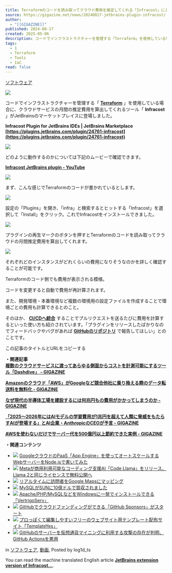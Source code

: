 ```yaml
---
title: Terraformのコードを読み取ってクラウド費用を推定してくれる「Infracost」にJetBrains拡張機能版が登場
source: https://gigazine.net/news/20240817-jetbrains-plugin-infracost/
author:
  - "[[GIGAZINE]]"
published: 2024-08-17
created: 2025-05-06
description: コードでインフラストラクチャーを管理する「Terraform」を使用している場合に、クラウドサービスの月間の推定費用を算出してくれるツール「Infracost」がJetBrainsのマーケットプレイスに登場しました。
tags:
  - 1
  - Terraform
  - Tools
  - IaC
read: false
---
```

[ソフトウェア](https://gigazine.net/news/C4/)

[![](https://i.gzn.jp/img/2024/08/17/jetbrains-plugin-infracost/00_m.png)](https://i.gzn.jp/img/2024/08/17/jetbrains-plugin-infracost/00.png)

  
コードでインフラストラクチャーを管理する「 **[Terraform](https://ja.wikipedia.org/wiki/Terraform)** 」を使用している場合に、クラウドサービスの月間の推定費用を算出してくれるツール「 **Infracost** 」がJetBrainsのマーケットプレイスに登場しました。  
  
**Infracost Plugin for JetBrains IDEs | JetBrains Marketplace  
[https://plugins.jetbrains.com/plugin/24761-infracost](https://plugins.jetbrains.com/plugin/24761-infracost)**  

[![](https://i.gzn.jp/img/2024/08/17/jetbrains-plugin-infracost/snap6838_m.png)](https://plugins.jetbrains.com/plugin/24761-infracost)

  
どのように動作するのかについては下記のムービーで確認できます。  
  
**[Infracost JetBrains plugin - YouTube](https://www.youtube.com/watch?v=kgfkdmUNzEo)**  

![](https://img.youtube.com/vi/kgfkdmUNzEo/maxresdefault.jpg)

  
まず、こんな感じでTerraformのコードが書かれているとします。  

[![](https://i.gzn.jp/img/2024/08/17/jetbrains-plugin-infracost/snap6839_m.png)](https://i.gzn.jp/img/2024/08/17/jetbrains-plugin-infracost/snap6839.png)

  
設定の「Plugins」を開き、「infra」と検索するとヒットする「Infracost」を選択して「Install」をクリック。これでInfracostをインストールできました。  

[![](https://i.gzn.jp/img/2024/08/17/jetbrains-plugin-infracost/snap6841_m.png)](https://i.gzn.jp/img/2024/08/17/jetbrains-plugin-infracost/snap6841.png)

  
プラグインの再生マークのボタンを押すとTerraformのコードを読み取ってクラウドの月間推定費用を算出してくれます。  

[![](https://i.gzn.jp/img/2024/08/17/jetbrains-plugin-infracost/snap6842_m.png)](https://i.gzn.jp/img/2024/08/17/jetbrains-plugin-infracost/snap6842.png)

  
それぞれどのインスタンスがどれくらいの費用になりそうなのかを詳しく確認することが可能です。  

  
Terraformのコード側でも費用が表示される模様。  

  
コードを変更すると自動で費用が再計算されます。  

  
また、開発環境・本番環境など複数の環境用の設定ファイルを作成することで環境ごとの費用も計算できるとのこと。  

  
そのほか、 **[CI/CDへ統合](https://www.infracost.io/docs/integrations/cicd/)** することでプルリクエストを送るたびに費用を計算するといった使い方も紹介されています。「プラグインをリリースしたばかりなのでフィードバックやバグがあれば **[GitHubのリポジトリ](https://github.com/infracost/infracost)** で報告してほしい」とのことです。

この記事のタイトルとURLをコピーする

**・関連記事**  
**[複数のクラウドサービスに渡ってあらゆる側面からコストを計測可能にするツール「Dashdive」 - GIGAZINE](https://gigazine.net/news/20240213-dashdive)**  
  
**[Amazonのクラウド「AWS」がGoogleなど競合他社に乗り換える際のデータ転送料を無料化 - GIGAZINE](https://gigazine.net/news/20240306-aws-free-data-transfer)**  
  
**[なぜ現代の半導体工場を建設するには何兆円もの費用がかかってしまうのか - GIGAZINE](https://gigazine.net/news/20240507-20-billion-semiconductor-fabrication)**  
  
**[「2025～2026年にはAIモデルの学習費用が1兆円を超えて人類に脅威をもたらすAIが登場する」とAI企業・AnthropicのCEOが予言 - GIGAZINE](https://gigazine.net/news/20240416-anthropic-ceo-ai-training-cost)**  
  
**[AWSを使わないだけでサーバー代を500億円以上節約できた実例 - GIGAZINE](https://gigazine.net/news/20230318-cloud-cost)**

**・関連コンテンツ**

- [![](https://i.gzn.jp/img/2018/08/23/nodejs-web-google-app-engine-gcp/00.png)](https://gigazine.net/news/20180823-nodejs-web-google-app-engine-gcp/)
	[GoogleクラウドのPaaS「App Engine」を使ってオートスケールするWebサーバーをNode.jsで書いてみた](https://gigazine.net/news/20180823-nodejs-web-google-app-engine-gcp/)
- [![](https://i.gzn.jp/img/2023/08/25/meta-code-llama/00_m.png)](https://gigazine.net/news/20230825-meta-code-llama/)
	[Metaが商用利用可能なコーディング支援AI「Code Llama」をリリース、Llama 2と同じライセンスで無料公開へ](https://gigazine.net/news/20230825-meta-code-llama/)
- [![](https://i.gzn.jp/img/2006/05/15/gmap/200605_gmap.jpg)](https://gigazine.net/news/20060515_google_maps_access/)
	[リアルタイムに訪問者をGoogle Mapsにマッピング](https://gigazine.net/news/20060515_google_maps_access/)
- [![](https://i.gzn.jp/img/2008/01/17/sun_buys_mysql/Sun_014_m.jpg)](https://gigazine.net/news/20080117_sun_buys_mysql/)
	[MySQLがSUNに10億ドルで買収されました](https://gigazine.net/news/20080117_sun_buys_mysql/)
- [![](https://i.gzn.jp/img/2008/03/24/vertrigoserv/vs00.png)](https://gigazine.net/news/20080324_vertrigoserv/)
	[Apache/PHP/MySQLなどをWindowsに一発でインストールできる「VertrigoServ」](https://gigazine.net/news/20080324_vertrigoserv/)
- [![](https://i.gzn.jp/img/2019/05/24/github-sponsors/00_m.png)](https://gigazine.net/news/20190524-github-sponsors/)
	[GitHubでクラウドファンディングができる「GitHub Sponsors」がスタート](https://gigazine.net/news/20190524-github-sponsors/)
- [![](https://i.gzn.jp/img/2008/07/25/templateyes/top_m.jpg)](https://gigazine.net/news/20080725_templateyes/)
	[プロっぽくて編集しやすいフリーのウェブサイト用テンプレート配布サイト「TemplateYes」](https://gigazine.net/news/20080725_templateyes/)
- [![](https://i.gzn.jp/img/2021/04/05/github-actions-abused-to-cryptocurrency-mining/00.jpg)](https://gigazine.net/news/20210405-github-actions-abused-to-cryptocurrency-mining/)
	[GitHubのサーバーを仮想通貨マイニングに利用する攻撃の存在が判明、GitHub Actionsを悪用](https://gigazine.net/news/20210405-github-actions-abused-to-cryptocurrency-mining/)

in [ソフトウェア](https://gigazine.net/news/C4/), [動画](https://gigazine.net/news/C9/), Posted by log1d\_ts

You can read the machine translated English article **[JetBrains extension version of Infracost…](https://gigazine.net/gsc_news/en/20240817-jetbrains-plugin-infracost)**.